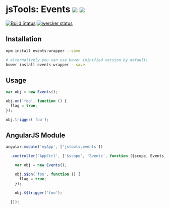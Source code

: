 jsTools: Events [![](https://img.shields.io/npm/v/events-wrapper.svg)](https://www.npmjs.com/package/events-wrapper) [![](https://img.shields.io/bower/v/events-wrapper.svg)](http://bower.io/search/?q=events-wrapper)
===============

[![Build Status](https://travis-ci.org/jstools/events.svg?branch=master)](https://travis-ci.org/jstools/events)
[![wercker status](https://app.wercker.com/status/54d5da14c71194ac8b5a8b1828a61ce3/s "wercker status")](https://app.wercker.com/project/bykey/54d5da14c71194ac8b5a8b1828a61ce3)

Installation
------------
``` sh
npm install events-wrapper --save

# alternatively you can use bower (minified version by default)
bower install events-wrapper --save
```

Usage
-----
``` js
var obj = new Events();

obj.on('foo', function () {
  flag = true;
});

obj.trigger('foo');
```
AngularJS Module
----------------
``` js
angular.module('myApp', ['jstools.events'])

  .controller('AppCtrl', ['$scope', 'Events', function ($scope, Events) {

    var obj = new Events();

    obj.$$on('foo', function () {
      flag = true;
    });

    obj.$$trigger('foo');

  }]);
```
